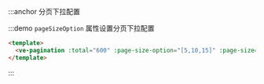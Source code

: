 :::anchor 分页下拉配置

:::demo `pageSizeOption` 属性设置分页下拉配置

```html
<template>
  <ve-pagination :total="600" :page-size-option="[5,10,15]" :page-size="5" />
</template>
```

:::
